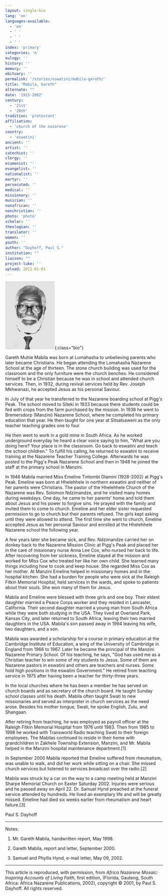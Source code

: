 ```yaml
---
layout: single-bio
lang: 'en'
languages-available:
  - 'en'
  - ' '
  - ' '
  - ' '
index: 'primary'
categories: 'm'
eulogy: ''
history: ''
memory: ''
obituary: ''
permalink: '/stories/eswatini/mabila-gareth/'
title: "Mabila, Gareth"
alternate: ""
date: '1915-2002'
century:
  - '21st'
  - '20th'
tradition: 'protestant'
affiliation:
  - 'church of the nazarene'
country:
  - 'eswatini'
ancient: ''
artist: ''
catechist: ''
clergy: ''
ecumenist: ''
evangelist: ''
nationalist: ''
martyr: ''
persecuted: ''
medical: ''
missionary: ''
musician: ''
nonafrican: ''
nonchristian: ''
photo: 'photo'
scholar: ''
theologian: ''
translator: ''
women: ''
youth: ''
author: "Dayhoff, Paul S."
institution: ""
liaison: ""
project-luke: ''
upload: 2011-01-01
---
```


![Gareth Mabila](/images/bio-pics/eswatini/mabila-gareth/mabila_gareth.jpg){:class="bio"}

Gareth Muhle Mabila was born at Lomahasha to unbelieving parents who later became Christians.  He began attending the Lomahasha Nazarene School at the age of thirteen.  The stone church building was used for the classroom and the only furniture were the church benches.  He considered himself to be a Christian because he was in school and attended church services.  Then, in 1932, during revival services held by Rev. Joseph Mkhwanazi, he accepted Jesus as his personal Saviour.

In July of that year he transferred to the Nazarene boarding school at Pigg's Peak.  The school moved to Siteki in 1933 because there students could be fed with crops from the farm purchased by the mission.  In 1938 he went to Bremersdorp  (Manzini) Nazarene School, where he completed his primary education that year.  He then taught for one year at Sitsatsaweni as the only teacher teaching grades one to four.

He then went to work in a gold mine in South Africa.  As he worked underground everyday he heard a clear voice saying to him, "What are you doing here?  Your place is in the classroom.  Go back to eswatini and teach the school children."  To fulfill his calling, he returned to eswatini to receive training at the Nazarene Teacher Training College.  Afterwards he was posted to the Pigg's Peak Nazarene School and then in 1948 he joined the staff at the primary school in Manzini.

In 1946 Mabila married Miss Emeline Tintombi Dlamini (1928-2002) at Pigg's Peak.  Emeline was born at Hhelehhele in northern eswatini and neither of her parents were Christians.  The pastor  of the Hhelehhele Church of the Nazarene was Rev. Solomon Ndzimandze, and he visited many homes during weekdays.  One day, he came to her parents' home and told them about Jesus and his power to forgive sins.  He prayed with the family and invited them to come to church.  Emeline and her elder sister requested permission to go to church but their parents refused.  The girls kept asking until they were allowed to attend.  The first time she went to church, Emeline accepted Jesus as her personal Saviour and enrolled at the Hhelehhele Nazarene school the following year.

A few years later she became sick, and Rev. Ndzimandze carried her on donkey back to the Nazarene Mission Clinic at Pigg's Peak and placed her in the care of missionary nurse Anna Lee Cox, who nursed her back to life.  After recovering from her sickness, Emeline stayed at the mission and worked for Miss Cox who treated her like her own child.  She learned many things including how to cook and keep house.  She regarded Miss Cox as her mother. At Manzini Emeline helped in missionary homes and in the hospital kitchen.  She had a burden for people who were sick at the  Raleigh Fitkin Memorial Hospital, held services in the wards, and spoke to patients about their souls.  She won many of them for Jesus.

Mabila and Emeline were blessed with three girls and one boy.  Their eldest daughter married a Peace Corps worker and they resided in Lancaster, California.  Their second daughter married a young man from South Africa while they were both studying in the USA.  They lived at Overland Park,  Kansas City, and later returned to South Africa, leaving their two married daughters in the USA. Mabila's son passed away in 1994 leaving his wife, two daughters, and a son.

Mabila was awarded a scholarship for a course in primary education at the Cambridge Institute of Education, a wing of the University of Cambridge in England from 1966 to 1967.  Later he became the principal of the Manzini Nazarene Primary School.  Of his teaching, he says, "God has used me as a Christian teacher to win some of my students to Jesus.  Some of them are Nazarene pastors in eswatini and others are teachers and nurses.  Some hold high positions in the eswatini Government."  He retired from teaching service in 1975 after having been a teacher for thirty-three years.

In the local churches where he has been a member he has served on church boards and as secretary of the church board.  He taught Sunday school classes until his death.  Mabila often taught Swati to new missionaries and served as interpreter in church services as the need arose.   Besides his mother tongue, Swati, he spoke English, Zulu, and Shangaan.

After retiring from teaching, he was employed as payroll officer at the Raleigh Fitkin Memorial Hospital from 1976 until 1983.  Then from 1985 to 1998 he worked with Transworld Radio teaching Swati to their foreign employees.  The Mabilas continued to reside in their home with grandchildren in Zakhele Township Extension, Manzini, and Mr. Mabila helped in the Manzini hospital maintenance department.[1]

In September 2000 Mabila reported that Emeline  suffered from rheumatism, was unable to walk, and did her work while sitting on a chair.  She missed church services but listened to services broadcast over the radio.[2]

Mabila was struck by a car on the way to a camp meeting held at Manzini Sharpe Memorial Church on Easter Saturday 2002.  Injuries were serious and he passed away on April 22.  Dr. Samuel Hynd preached at the funeral service attended by hundreds.   He lived an exemplary life and will be greatly missed.  Emeline had died six weeks earlier from rheumatism and heart failure.[3]

Paul S. Dayhoff

---

Notes:

1.  Mr. Gareth Mabila, handwritten report, May 1998.

2. Gareth Mabila, report and letter, September 2000.

3. Samuel and Phyllis Hynd, e-mail letter, May 09, 2002.

---

This article is reproduced, with permission, from *Africa Nazarene Mosaic: Inspiring Accounts of Living Faith*, first edition, (Florida, Gauteng, South Africa: Africa Nazarene Publications, 2002), copyright &copy; 2001, by Paul S. Dayhoff.  All rights reserved.
